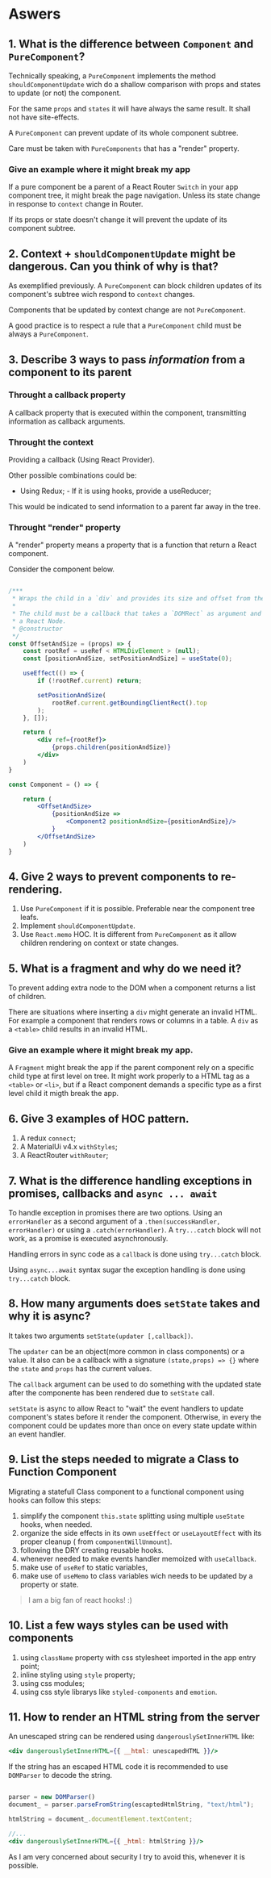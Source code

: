 # Aswers

## 1. What is the difference between `Component` and `PureComponent`?

Technically speaking, a `PureComponent` implements the method `shouldComponentUpdate` wich do a shallow comparison with
props and states to update (or not) the component.

For the same `props` and `states` it will have always the same result. It shall not have site-effects.

A `PureComponent` can prevent update of its whole component subtree.

Care must be taken with `PureComponents` that has a "render" property.

### Give an example where it might break my app

If a pure component be a parent of a React Router `Switch` in your app component tree, it might break the page
navigation. Unless its state change in response to `context` change in Router.

If its props or state doesn't change it will prevent the update of its component subtree.

## 2. Context + `shouldComponentUpdate` might be dangerous. Can you think of why is that?

As exemplified previously. A `PureComponent` can block children updates of its component's subtree wich respond
to `context` changes.

Components that be updated by context change are not `PureComponent`.

A good practice is to respect a rule that a `PureComponent` child must be always a `PureComponent`.

## 3. Describe 3 ways to pass _information_ from a component to its parent

### Throught a callback property

A callback property that is executed within the component, transmitting information as callback arguments.

### Throught the context

Providing a callback (Using React Provider).

Other possible combinations could be:
- Using Redux; - If it is using hooks, provide a useReducer;

This would be indicated to send information to a parent far away in the tree.

### Throught "render" property

A "render" property means a property that is a function that return a React component.

Consider the component below.

```jsx

/***
 * Wraps the child in a `div` and provides its size and offset from the viewport.
 *
 * The child must be a callback that takes a `DOMRect` as argument and return
 * a React Node.
 * @constructor
 */
const OffsetAndSize = (props) => {
    const rootRef = useRef < HTMLDivElement > (null);
    const [positionAndSize, setPositionAndSize] = useState(0);

    useEffect(() => {
        if (!rootRef.current) return;

        setPositionAndSize(
            rootRef.current.getBoundingClientRect().top
        );
    }, []);

    return (
        <div ref={rootRef}>
            {props.children(positionAndSize)}
        </div>
    )
}

const Component = () => {

    return (
        <OffsetAndSize>
            {positionAndSize =>
                <Component2 positionAndSize={positionAndSize}/>
            }
        </OffsetAndSize>
    )
}

```

## 4. Give 2 ways to prevent components to re-rendering.

1. Use `PureComponent` if it is possible. Preferable near the component tree leafs.
2. Implement `shouldComponentUpdate`.
3. Use `React.memo` HOC. It is different from `PureComponent` as it
allow children rendering on context or state changes.

## 5. What is a fragment and why do we need it?

To prevent adding extra node to the DOM when a component returns a list of children.

There are situations where inserting a `div` might generate an invalid HTML. For example a component that renders rows
or columns in a table. A `div` as a `<table>` child results in an invalid HTML.

### Give an example where it might break my app.

A `Fragment` might break the app if the parent component rely on a specific
child type at first level on tree. It might work properly to a HTML tag as a
`<table>` or `<li>`, but if a React component demands
a specific type as a first level child it migth break the app.

## 6. Give 3 examples of HOC pattern.

1. A redux `connect`;
2. A MaterialUi v4.x `withStyles`;
3. A ReactRouter `withRouter`;

## 7. What is the difference handling exceptions in promises, callbacks and  `async ... await`

To handle exception in promises there are two options. Using an `errorHandler`
as a second argument of a `.then(successHandler, errorHandler)` or using a `.catch(errorHandler)`. A `try...catch` block
will not work, as a promise is executed asynchronously.

Handling errors in sync code as a `callback` is done using `try...catch`
block.

Using `async...await` syntax sugar the exception handling is done using
`try...catch` block.

## 8. How many arguments does `setState` takes and why it is async?

It takes two arguments `setState(updater [,callback])`.

The `updater` can be an object(more common in class components) or a value. It also can be a callback with a
signature `(state,props) => {}` where the
`state` and `props` has the current values.

The `callback` argument can be used to do something with the updated state after the componente has been rendered due
to `setState` call.

`setState` is async to allow React to "wait" the event handlers to update component's states before it render the
component. Otherwise, in every the component could be updates more than once on every state update within an event
handler.

## 9. List the steps needed to migrate a Class to Function Component

Migrating a statefull Class component to a functional component using hooks can follow this steps:

1. simplify the component `this.state` splitting using multiple `useState` hooks, when needed.
2. organize the side effects in its own `useEffect` or `useLayoutEffect` with its proper cleanup (
   from `componentWillUnmount`).
3. following the DRY creating reusable hooks.
4. whenever needed to make events handler memoized with `useCallback`.
5. make use of `useRef` to static variables,
6. make use of `useMemo` to class variables wich needs to be updated by a property or state.

> I am a big fan of react hooks! :)

## 10. List a few ways styles can be used with components

1. using `className` property with css stylesheet imported in the app entry point;
2. inline styling using `style` property;
3. using css modules;
4. using css style librarys like `styled-components` and `emotion`.

## 11. How to render an HTML string from the server

An unescaped string can be rendered using `dangerouslySetInnerHTML` like:

```jsx
<div dangerouslySetInnerHTML={{ __html: unescapedHTML }}/> 
```

If the string has an escaped HTML code it is recommended to use
`DOMParser` to decode the string.

```jsx

parser = new DOMParser()
document_ = parser.parseFromString(escaptedHtmlString, "text/html");

htmlString = document_.documentElement.textContent;

//...
<div dangerouslySetInnerHTML={{ _html: htmlString }}/>

```

As I am very concerned about security I try to avoid this, whenever it is possible.
